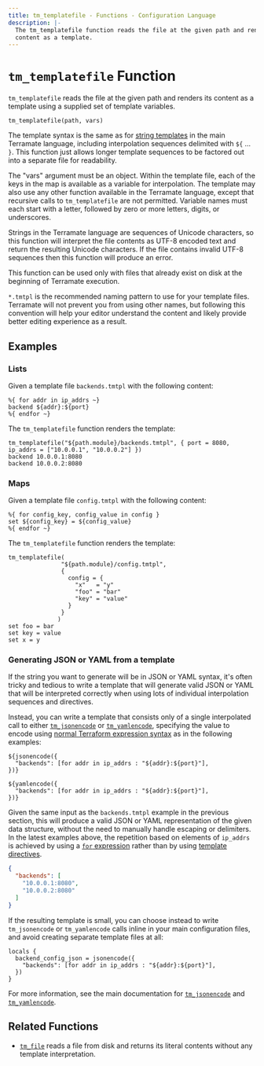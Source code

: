 ```yaml
---
title: tm_templatefile - Functions - Configuration Language
description: |-
  The tm_templatefile function reads the file at the given path and renders its
  content as a template.
---
```


# `tm_templatefile` Function

`tm_templatefile` reads the file at the given path and renders its content
as a template using a supplied set of template variables.

```hcl
tm_templatefile(path, vars)
```

The template syntax is the same as for
[string templates](https://developer.hashicorp.com/terraform/language/expressions/strings#string-templates)
in the main Terramate language, including interpolation sequences delimited with
`${` ... `}`. This function just allows longer template sequences to be factored
out into a separate file for readability.

The "vars" argument must be an object. Within the template file, each of the
keys in the map is available as a variable for interpolation. The template may
also use any other function available in the Terramate language, except that
recursive calls to `tm_templatefile` are not permitted. Variable names must
each start with a letter, followed by zero or more letters, digits, or
underscores.

Strings in the Terramate language are sequences of Unicode characters, so
this function will interpret the file contents as UTF-8 encoded text and
return the resulting Unicode characters. If the file contains invalid UTF-8
sequences then this function will produce an error.

This function can be used only with files that already exist on disk at the
beginning of Terramate execution.

`*.tmtpl` is the recommended naming pattern to use for your template files.
Terramate will not prevent you from using other names, but following this
convention will help your editor understand the content and likely provide
better editing experience as a result.

## Examples

### Lists

Given a template file `backends.tmtpl` with the following content:

```
%{ for addr in ip_addrs ~}
backend ${addr}:${port}
%{ endfor ~}
```

The `tm_templatefile` function renders the template:

```
tm_templatefile("${path.module}/backends.tmtpl", { port = 8080, ip_addrs = ["10.0.0.1", "10.0.0.2"] })
backend 10.0.0.1:8080
backend 10.0.0.2:8080

```

### Maps

Given a template file `config.tmtpl` with the following content:

```
%{ for config_key, config_value in config }
set ${config_key} = ${config_value}
%{ endfor ~}
```

The `tm_templatefile` function renders the template:

```
tm_templatefile(
               "${path.module}/config.tmtpl",
               {
                 config = {
                   "x"   = "y"
                   "foo" = "bar"
                   "key" = "value"
                 }
               }
              )
set foo = bar
set key = value
set x = y
```

### Generating JSON or YAML from a template

If the string you want to generate will be in JSON or YAML syntax, it's
often tricky and tedious to write a template that will generate valid JSON or
YAML that will be interpreted correctly when using lots of individual
interpolation sequences and directives.

Instead, you can write a template that consists only of a single interpolated
call to either [`tm_jsonencode`](./tm_jsonencode.md) or
[`tm_yamlencode`](./tm_yamlencode.md), specifying the value to encode using
[normal Terraform expression syntax](https://developer.hashicorp.com/terraform/language/expressions)
as in the following examples:

```
${jsonencode({
  "backends": [for addr in ip_addrs : "${addr}:${port}"],
})}
```

```
${yamlencode({
  "backends": [for addr in ip_addrs : "${addr}:${port}"],
})}
```

Given the same input as the `backends.tmtpl` example in the previous section,
this will produce a valid JSON or YAML representation of the given data
structure, without the need to manually handle escaping or delimiters.
In the latest examples above, the repetition based on elements of `ip_addrs` is
achieved by using a
[`for` expression](https://developer.hashicorp.com/terraform/language/expressions/for)
rather than by using
[template directives](https://developer.hashicorp.com/terraform/language/expressions/strings#directives).

```json
{
  "backends": [
    "10.0.0.1:8080",
    "10.0.0.2:8080"
  ]
}
```

If the resulting template is small, you can choose instead to write
`tm_jsonencode` or `tm_yamlencode` calls inline in your main configuration files, and
avoid creating separate template files at all:

```hcl
locals {
  backend_config_json = jsonencode({
    "backends": [for addr in ip_addrs : "${addr}:${port}"],
  })
}
```

For more information, see the main documentation for
[`tm_jsonencode`](./tm_jsonencode.md) and [`tm_yamlencode`](./tm_yamlencode.md).

## Related Functions

* [`tm_file`](./tm_file.md) reads a file from disk and returns its literal contents
  without any template interpretation.
